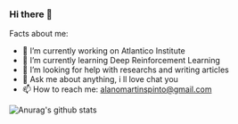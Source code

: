 ### Hi there 👋

Facts about me:

- 🔭 I’m currently working on Atlantico Institute
- 🌱 I’m currently learning Deep Reinforcement Learning
- 🤔 I’m looking for help with researchs and writing articles
- 💬 Ask me about anything, i ll love chat you
- 📫 How to reach me: alanomartinspinto@gmail.com

![Anurag's github stats](https://github-readme-stats.vercel.app/api?username=alanomartins&count_private=true&show_icons=true&theme=darcula&hide=contribs,issues)
